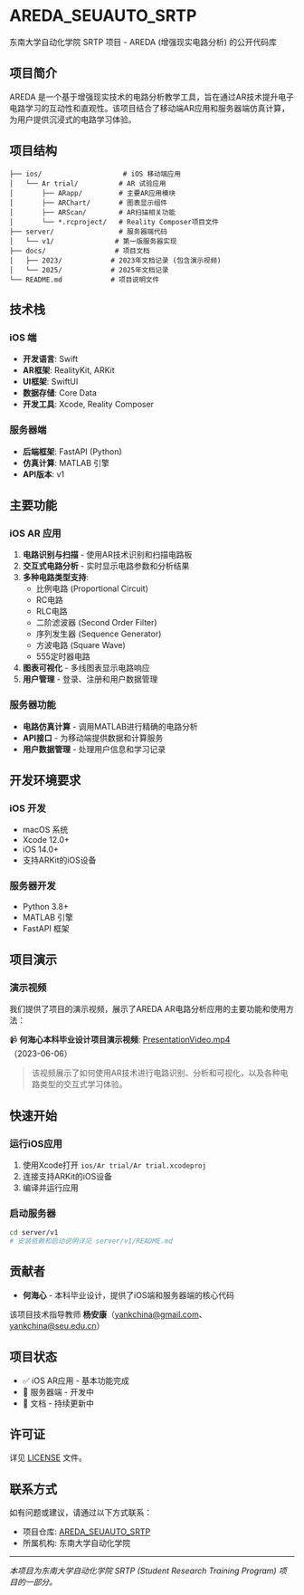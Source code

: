 # AREDA_SEUAUTO_SRTP

东南大学自动化学院 SRTP 项目 - AREDA (增强现实电路分析) 的公开代码库

## 项目简介

AREDA 是一个基于增强现实技术的电路分析教学工具，旨在通过AR技术提升电子电路学习的互动性和直观性。该项目结合了移动端AR应用和服务器端仿真计算，为用户提供沉浸式的电路学习体验。

## 项目结构

```
├── ios/                    # iOS 移动端应用
│   └── Ar trial/          # AR 试验应用
│       ├── ARapp/         # 主要AR应用模块
│       ├── ARChart/       # 图表显示组件
│       ├── ARScan/        # AR扫描相关功能
│       └── *.rcproject/   # Reality Composer项目文件
├── server/                # 服务器端代码
│   └── v1/               # 第一版服务器实现
├── docs/                 # 项目文档
│   ├── 2023/            # 2023年文档记录 (包含演示视频)
│   └── 2025/            # 2025年文档记录
└── README.md            # 项目说明文件
```



## 技术栈

### iOS 端
- **开发语言**: Swift
- **AR框架**: RealityKit, ARKit
- **UI框架**: SwiftUI
- **数据存储**: Core Data
- **开发工具**: Xcode, Reality Composer

### 服务器端
- **后端框架**: FastAPI (Python)
- **仿真计算**: MATLAB 引擎
- **API版本**: v1

## 主要功能

### iOS AR 应用
1. **电路识别与扫描** - 使用AR技术识别和扫描电路板
2. **交互式电路分析** - 实时显示电路参数和分析结果
3. **多种电路类型支持**:
   - 比例电路 (Proportional Circuit)
   - RC电路
   - RLC电路
   - 二阶滤波器 (Second Order Filter)
   - 序列发生器 (Sequence Generator)
   - 方波电路 (Square Wave)
   - 555定时器电路
4. **图表可视化** - 多线图表显示电路响应
5. **用户管理** - 登录、注册和用户数据管理

### 服务器功能
- **电路仿真计算** - 调用MATLAB进行精确的电路分析
- **API接口** - 为移动端提供数据和计算服务
- **用户数据管理** - 处理用户信息和学习记录

## 开发环境要求

### iOS 开发
- macOS 系统
- Xcode 12.0+
- iOS 14.0+
- 支持ARKit的iOS设备

### 服务器开发
- Python 3.8+
- MATLAB 引擎
- FastAPI 框架

## 项目演示

### 演示视频

我们提供了项目的演示视频，展示了AREDA AR电路分析应用的主要功能和使用方法：

📹 **何海心本科毕业设计项目演示视频**: [PresentationVideo.mp4](docs/2023/2023-06/2023-06-06/PresentationVideo.mp4) （2023-06-06）

> 该视频展示了如何使用AR技术进行电路识别、分析和可视化，以及各种电路类型的交互式学习体验。

## 快速开始

### 运行iOS应用
1. 使用Xcode打开 `ios/Ar trial/Ar trial.xcodeproj`
2. 连接支持ARKit的iOS设备
3. 编译并运行应用

### 启动服务器
```bash
cd server/v1
# 安装依赖和启动说明详见 server/v1/README.md
```

## 贡献者

- **何海心** - 本科毕业设计，提供了iOS端和服务器端的核心代码

该项目技术指导教师 **杨安康**（yankchina@gmail.com、yankchina@seu.edu.cn）

## 项目状态

- ✅ iOS AR应用 - 基本功能完成
- 🚧 服务器端 - 开发中
- 📝 文档 - 持续更新中

## 许可证

详见 [LICENSE](LICENSE) 文件。

## 联系方式

如有问题或建议，请通过以下方式联系：
- 项目仓库: [AREDA_SEUAUTO_SRTP](https://github.com/yankchina/AREDA_SEUAUTO_SRTP)
- 所属机构: 东南大学自动化学院

---

*本项目为东南大学自动化学院 SRTP (Student Research Training Program) 项目的一部分。*
